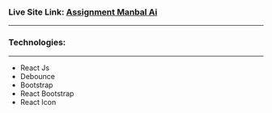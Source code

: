 ### Live Site Link: [Assignment Manbal Ai](https://assignment-manbal-ai.netlify.app/ "Assignment Manbal Ai")

------------

### Technologies: 

------------

- React Js
- Debounce
- Bootstrap
- React Bootstrap
- React Icon
